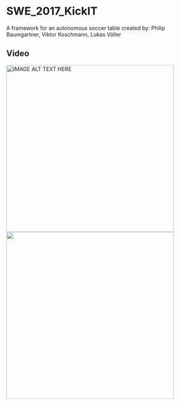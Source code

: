# SWE_2017_KickIT
A framework for an autonomous soccer table
created by: Philip Baumgartner, Viktor Koschmann, Lukas Völler

## Video
<p>
  <a href="http://www.youtube.com/watch?feature=player_embedded&v=QViL1nncUuw
  " target="_blank"><img src="http://img.youtube.com/vi/QViL1nncUuw/0.jpg" 
  alt="IMAGE ALT TEXT HERE" width="440" /></a>
  
  <img src="https://github.com/LukasVoeller/SWE_2017_KickIT/blob/master/Images/New/IMG_2755.jpg" width="440"/>
</p>
